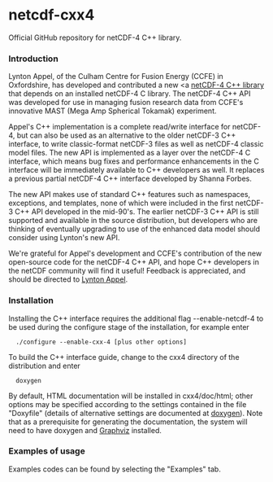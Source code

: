 netcdf-cxx4
===========

Official GitHub repository for netCDF-4 C++ library.

### Introduction

Lynton Appel, of the Culham Centre for Fusion Energy (CCFE) in
Oxfordshire, has developed and contributed a new <a
[netCDF-4 C++ library][netcdf-cxx4] that depends on an installed
netCDF-4 C library.  The netCDF-4 C++ API was developed for use in
managing fusion research data from CCFE's innovative MAST (Mega Amp
Spherical Tokamak) experiment.

  [netcdf-cxx4]: http://www.unidata.ucar.edu/downloads/netcdf/netcdf-cxx/

Appel's C++ implementation is a complete read/write interface for
netCDF-4, but can also be used as an alternative to the older netCDF-3
C++ interface, to write classic-format netCDF-3 files as well as
netCDF-4 classic model files. The new API is implemented as a layer
over the netCDF-4 C interface, which means bug fixes and performance
enhancements in the C interface will be immediately available to C++
developers as well. It replaces a previous partial netCDF-4 C++
interface developed by Shanna Forbes.

The new API makes use of standard C++ features such as namespaces,
exceptions, and templates, none of which were included in the first
netCDF-3 C++ API developed in the mid-90's. The earlier netCDF-3 C++
API is still supported and available in the source distribution, but
developers who are thinking of eventually upgrading to use of the
enhanced data model should consider using Lynton's new API.

We're grateful for Appel's development and CCFE's contribution of the
new open-source code for the netCDF-4 C++ API, and hope C++ developers
in the netCDF community will find it useful! Feedback is appreciated,
and should be directed to [Lynton Appel][la_email].

  [la_email]: mailto:Lynton.Appel@ccfe.ac.uk

### Installation

Installing the C++ interface requires the additional flag
--enable-netcdf-4 to be used during the configure stage of the
installation, for example enter

      ./configure --enable-cxx-4 [plus other options]

To build the C++ interface guide, change to the cxx4 directory of the
distribution and enter

      doxygen

By default, HTML documentation will be installed in cxx4/doc/html;
other options may be specified according to the settings contained in
the file "Doxyfile" (details of alternative settings are documented at
[doxygen][dox_l]). Note that as a prerequisite for generating the
documentation, the system will need to have doxygen and
[Graphviz][g_l] installed.


  [dox_l]: http://www.stack.nl/~dimitri/doxygen
  [g_l]: http://www.graphviz.org/


### Examples of usage

Examples codes can be found by selecting the "Examples" tab.
